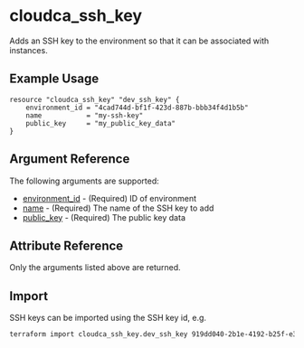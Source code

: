 # cloudca_ssh_key

Adds an SSH key to the environment so that it can be associated with instances.

## Example Usage

```hcl
resource "cloudca_ssh_key" "dev_ssh_key" {
    environment_id = "4cad744d-bf1f-423d-887b-bbb34f4d1b5b"
    name           = "my-ssh-key"
    public_key     = "my_public_key_data"
}
```

## Argument Reference

The following arguments are supported:

- [environment_id](#environment_id) - (Required) ID of environment
- [name](#name) - (Required) The name of the SSH key to add
- [public_key](#public_key) - (Required) The public key data

## Attribute Reference

Only the arguments listed above are returned.

## Import

SSH keys can be imported using the SSH key id, e.g.

```bash
terraform import cloudca_ssh_key.dev_ssh_key 919dd040-2b1e-4192-b25f-e3b8beca96e1
```
